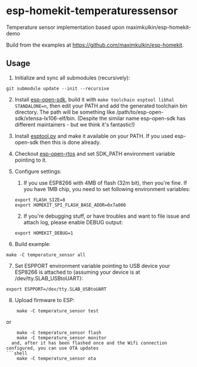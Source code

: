 # esp-homekit-temperaturessensor
Temperature sensor implementation based upon maximkulkin/esp-homekit-demo

Build from the examples at https://github.com/maximkulkin/esp-homekit.

## Usage

1. Initialize and sync all submodules (recursively):
```shell
git submodule update --init --recursive
```
2. Install [esp-open-sdk](https://github.com/pfalcon/esp-open-sdk), build it with `make toolchain esptool libhal STANDALONE=n`, then edit your PATH and add the generated toolchain bin directory. The path will be something like /path/to/esp-open-sdk/xtensa-lx106-elf/bin. (Despite the similar name esp-open-sdk has different maintainers - but we think it's fantastic!)

3. Install [esptool.py](https://github.com/themadinventor/esptool) and make it available on your PATH. If you used esp-open-sdk then this is done already.
4. Checkout [esp-open-rtos](https://github.com/SuperHouse/esp-open-rtos) and set SDK_PATH environment variable pointing to it.
5. Configure settings:
    1. If you use ESP8266 with 4MB of flash (32m bit), then you're fine. If you have
1MB chip, you need to set following environment variables:
    ```shell
    export FLASH_SIZE=8
    export HOMEKIT_SPI_FLASH_BASE_ADDR=0x7a000
    ```
    2. If you're debugging stuff, or have troubles and want to file issue and attach log, please enable DEBUG output:
    ```shell
    export HOMEKIT_DEBUG=1
    ```
6. Build example:
```shell
make -C temperature_sensor all
```
7. Set ESPPORT environment variable pointing to USB device your ESP8266 is attached
   to (assuming your device is at /dev/tty.SLAB_USBtoUART):
```shell
export ESPPORT=/dev/tty.SLAB_USBtoUART
```
8. Upload firmware to ESP:
```shell
    make -C temperature_sensor test
```
  or
```shell
    make -C temperature_sensor flash
    make -C temperature_sensor monitor
  and, after it has been flashed once and the Wifi connection configured, you can use OTA updates
```shell
    make -C temperature_sensor ota

